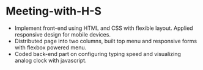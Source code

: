 # Meeting-with-H-S
- Implement front-end using HTML and CSS with flexible layout. Applied responsive design for mobile devices.
- Distributed page into two columns, built top menu and responsive forms with flexbox powered menu.
- Coded back-end part on configuring typing speed and visualizing analog clock with javascript.
